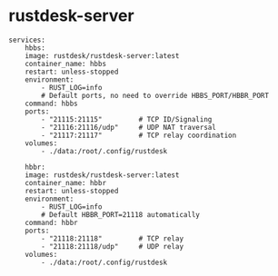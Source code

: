 # rustdesk-server

    services:
        hbbs:
        image: rustdesk/rustdesk-server:latest
        container_name: hbbs
        restart: unless-stopped
        environment:
            - RUST_LOG=info
            # Default ports, no need to override HBBS_PORT/HBBR_PORT
        command: hbbs
        ports:
            - "21115:21115"         # TCP ID/Signaling
            - "21116:21116/udp"     # UDP NAT traversal
            - "21117:21117"         # TCP relay coordination
        volumes:
            - ./data:/root/.config/rustdesk
    
        hbbr:
        image: rustdesk/rustdesk-server:latest
        container_name: hbbr
        restart: unless-stopped
        environment:
            - RUST_LOG=info
            # Default HBBR_PORT=21118 automatically
        command: hbbr
        ports:
            - "21118:21118"         # TCP relay
            - "21118:21118/udp"     # UDP relay
        volumes:
            - ./data:/root/.config/rustdesk